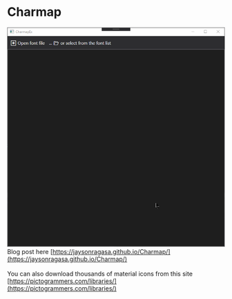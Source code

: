 # Charmap
![image](https://raw.githubusercontent.com/jaysonragasa/Charmap/master/ss/temp05142020-125222.gif)<br/>
Blog post here [https://jaysonragasa.github.io/Charmap/](https://jaysonragasa.github.io/Charmap/)<br/>
<br/>
You can also download thousands of material icons from this site<br/>
[https://pictogrammers.com/libraries/](https://pictogrammers.com/libraries/)
